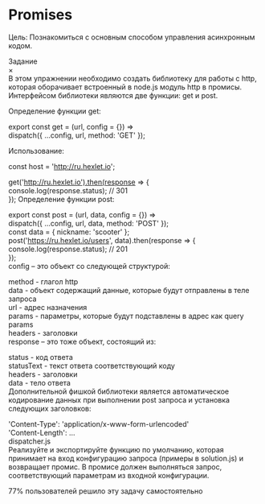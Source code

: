 # Promises

Цель: Познакомиться с основным способом управления асинхронным кодом.


Задание<br/>
×<br/>
В этом упражнении необходимо создать библиотеку для работы с http, которая оборачивает встроенный в node.js модуль http в промисы. Интерфейсом библиотеки являются две функции: get и post.

Определение функции get:

export const get = (url, config = {}) =><br/>
  dispatch({ ...config, url, method: 'GET' });
  
Использование:

const host = 'http://ru.hexlet.io';

get('http://ru.hexlet.io').then(response => {<br/>
  console.log(response.status); // 301<br/>
});
Определение функции post:

export const post = (url, data, config = {}) =><br/>
  dispatch({ ...config, url, data, method: 'POST' });<br/>
const data = { nickname: 'scooter' };<br/>
post('https://ru.hexlet.io/users', data).then(response => {<br/>
  console.log(response.status); // 201<br/>
});<br/>
config – это объект со следующей структурой:

method - глагол http<br/>
data - объект содержащий данные, которые будут отправлены в теле запроса<br/>
url - адрес назначения<br/>
params - параметры, которые будут подставлены в адрес как query params<br/>
headers - заголовки<br/>
response – это тоже объект, состоящий из:

status - код ответа<br/>
statusText - текст ответа соответствующий коду<br/>
headers - заголовки<br/>
data - тело ответа<br/>
Дополнительной фишкой библиотеки является автоматическое кодирование данных при выполнении post запроса и установка следующих заголовков:

'Content-Type': 'application/x-www-form-urlencoded'<br/>
'Content-Length': ...<br/>
dispatcher.js<br/>
Реализуйте и экспортируйте функцию по умолчанию, которая принимает на вход конфигурацию запроса (примеры в solution.js) и возвращает промис. В промисе должен выполняться запрос, соответствующий параметрам из входной конфигурации.

77% пользователей решило эту задачу самостоятельно